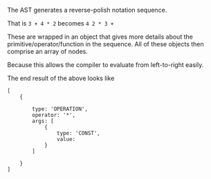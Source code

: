 The AST generates a reverse-polish notation sequence.

That is
`3 + 4 * 2`
becomes
`4 2 * 3 +`

These are wrapped in an object that gives more details about
the primitive/operator/function in the sequence. All of these
objects then comprise an array of nodes.


 
Because this allows the compiler to evaluate from left-to-right easily.

The end result of the above looks like
```
[
    {

        type: 'OPERATION',
        operator: '*',
        args: [
            {
                type: 'CONST',
                value:
            }
        ]

    }
]
```